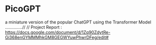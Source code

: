 # PicoGPT
a miniature version of the popular ChatGPT using the Transformer Model ..............// 
          // Project Report : https://docs.google.com/document/d/1Zq90ZdytRe-Gi368enGYMMMhkGM8GEGWYuwPhwrDFeg/edit#
